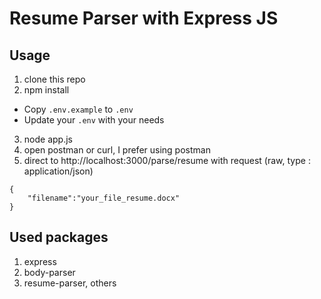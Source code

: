 # Resume Parser with Express JS

## Usage
1. clone this repo
2. npm install
- Copy `.env.example` to `.env`
- Update your `.env` with your needs
3. node app.js
4. open postman or curl, I prefer using postman
5. direct to http://localhost:3000/parse/resume with request (raw, type : application/json)
```
{
    "filename":"your_file_resume.docx"
}
```

## Used packages
1. express
2. body-parser
3. resume-parser, others
